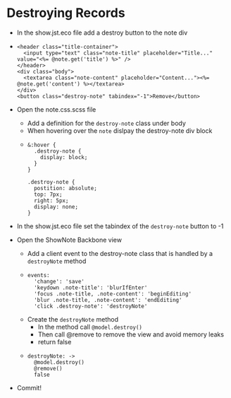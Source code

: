 Destroying Records
==

- In the show.jst.eco file add a destroy button to the note div
- ```
  <header class="title-container">
    <input type="text" class="note-title" placeholder="Title..." value="<%= @note.get('title') %>" />
  </header>
  <div class="body">
    <textarea class="note-content" placeholder="Content..."><%= @note.get('content') %></textarea>
  </div>
  <button class="destroy-note" tabindex="-1">Remove</button>
  ```
- Open the note.css.scss file
  - Add a definition for the `destroy-note` class under body
  - When hovering over the `note` dislpay the destroy-note div block
  - ```
    &:hover {
      .destroy-note {
        display: block;
      }
    }

    .destroy-note {
      postition: absolute;
      top: 7px;
      right: 5px;
      display: none;
    }
    ```
- In the show.jst.eco file set the tabindex of the `destroy-note` button to -1
- Open the ShowNote Backbone view
  - Add a client event to the destroy-note class that is handled by a
    `destroyNote` method
  - ```
    events:
      'change': 'save'
      'keydown .note-title': 'blurIfEnter'
      'focus .note-title, .note-content': 'beginEditing'
      'blur .note-title, .note-content': 'endEditing'
      'click .destroy-note': 'destroyNote'
    ```
  - Create the `destroyNote` method
    - In the method call `@model.destroy()`
    - Then call @remove to remove the view and avoid memory leaks
    - return false
  - ```
    destroyNote: ->
      @model.destroy()
      @remove()
      false
    ```

- Commit!
